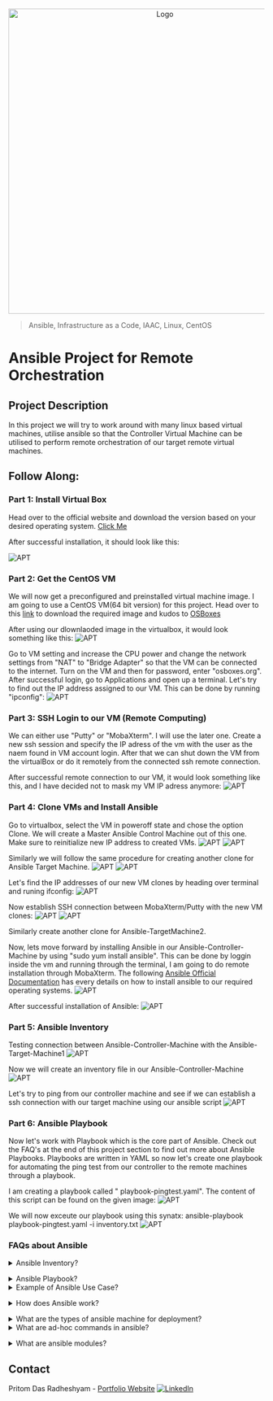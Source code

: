 <!-- PROJECT LOGO -->
<br />

<p align="center">
  <img src="./images/1.jpg" alt="Logo" width="600" height="600">
</p>


> Ansible, Infrastructure as a Code, IAAC, Linux, CentOS
<!-- ABOUT THE PROJECT -->

# Ansible Project for Remote Orchestration 

## Project Description
In this project we will try to work around with many linux based virtual machines, utilise ansible so that the Controller Virtual Machine can be utilised to perform remote orchestration of our target remote virtual machines.

## Follow Along:

### Part 1: Install Virtual Box

Head over to the official website and download the version based on your desired operating system. [Click Me](https://www.virtualbox.org/wiki/Downloads)

After successful installation, it should look like this:

![APT](./images/2.PNG)

### Part 2: Get the CentOS VM

We will now get a preconfigured and preinstalled virtual machine image. I am going to use a CentOS VM(64 bit version) for this project. Head over to this [link](https://www.osboxes.org/centos/) to download the required image and kudos to [OSBoxes](https://www.osboxes.org/)

After using our dlownlaoded image in the virtualbox, it would look something like this:
![APT](./images/3.PNG)

Go to VM setting and increase the CPU power and change the network settings from "NAT" to "Bridge Adapter" so that the VM can be connected to the internet. Turn on the VM and then for password, enter "osboxes.org". After successful login, go to Applications and open up a terminal. Let's try to find out the IP address assigned to our VM. This can be done by running "ipconfig":
![APT](./images/4.PNG)


### Part 3: SSH Login to our VM (Remote Computing)

We can either use "Putty" or "MobaXterm". I will use the later one. Create a new ssh session and specify the IP adress of the vm with the user as the naem found in VM account login. After that we can shut down the VM from the virtualBox or do it remotely from the connected ssh remote connection.

After successful remote connection to our VM, it would look something like this, and I have decided not to mask my VM IP adress anymore:
![APT](./images/5.PNG)

### Part 4: Clone VMs and Install Ansible 
Go to virtualbox, select the VM in poweroff state and chose the option Clone. We will create a Master Ansible Control Machine out of this one. Make sure to reinitialize new IP address to created VMs.
![APT](./images/6.PNG)
![APT](./images/7.PNG)

Similarly we will follow the same procedure for creating another clone for Ansible Target Machine.
![APT](./images/8.PNG)
![APT](./images/9.PNG)

Let's find the IP addresses of our new VM clones by heading over terminal and runing ifconfig:
![APT](./images/10.PNG)

Now establish SSH connection between MobaXterm/Putty with the new VM clones:
![APT](./images/11.PNG)
![APT](./images/12.PNG)

Similarly create another clone for Ansible-TargetMachine2.

Now, lets move forward by installing Ansible in our Ansible-Controller-Machine by using "sudo yum install ansible". This can be done by loggin inside the vm and running through the terminal, I am going to do remote installation through MobaXterm. The following [Ansible Official Documentation](https://docs.ansible.com/ansible/latest/installation_guide/intro_installation.html#installing-ansible-on-specific-operating-systems) has every details on how to install ansible to our required operating systems.
![APT](./images/13.PNG)

After successful installation of Ansible:
![APT](./images/14.PNG)

### Part 5: Ansible Inventory

Testing connection between Ansible-Controller-Machine with the Ansible-Target-Machine1
![APT](./images/16.PNG)

Now we will create an inventory file in our Ansible-Controller-Machine
![APT](./images/17.PNG)

Let's try to ping from our controller machine and see if we can establish a ssh connection with our target machine using our ansible script
![APT](./images/18.PNG)

### Part 6: Ansible Playbook

Now let's work with Playbook which is the core part of Ansible. Check out the FAQ's at the end of this project section to find out more about Ansible Playbooks. Playbooks are written in YAML so now let's create one playbook for automating the ping test from our controller to the remote machines through a playbook.

I am creating a playbook called " playbook-pingtest.yaml". The content of this script can be found on the given image:
![APT](./images/20.PNG)

We will now exceute our playbook using this synatx: ansible-playbook playbook-pingtest.yaml -i inventory.txt
![APT](./images/21.PNG)

<!-- Ansible Theory -->
### FAQs about Ansible

<details>
<summary>Ansible Inventory?</summary><br><b>

* This is the way ansible can perform orchesration of all the different target servers and is done in agentless manner.
* It makes uses of SSH(for Linux) and powershell(for windows).
* All the information about the target system is stored in the inventory file.
* If we don't create any then by default an inventory file is created by ansible and can be found under /etc/ansible/hosts
* Aliases in Ansible Inventory ![APT](./images/15.PNG)

</b></details>

<details>
<summary>Ansible Playbook?</summary><br><b>

* Playbooks are the files where Ansible code is written. Playbooks are written in YAML format. YAML stands for Yet Another Markup Language.
* Playbooks are one of the core features of Ansible and tell Ansible what to execute. They are like a to-do list for Ansible that contains a list of tasks.
* Playbooks contain the steps which the user wants to execute on a particular machine.
* Ansible Playbooks offer a repeatable, re-usable, simple configuration management and multi-machine deployment system, one that is well suited to deploying complex applications. If you need to execute a task with Ansible more than once, write a playbook and put it under source control. Then you can use the playbook to push out new configuration or confirm the configuration of remote systems. 
* Each playbook looks like a dictionary of lists in YAML. For eg: ![APT](./images/19.PNG)
* Executing ansible playbook syntax: ansible-playbook playbookname.yml
</b></details>

<details>
<summary>Example of Ansible Use Case?</summary><br><b>

If you want to install the new version of WebLogic/WebSphere server on all of the machines present in your enterprise, it is not feasible for you to manually go and update each and every machine.

You can install WebLogic/WebSphere in one go on all of your machines with Ansible playbooks and inventory written in the most simple way. All you have to do is list out the IP addresses of your nodes in the inventory and write a playbook to install WebLogic/WebSphere. Run the playbook from your control machine & it will be installed on all your nodes.
</b></details>

<details>
<summary>How does Ansible work?</summary><br><b>

Ansible works by connecting to your nodes and pushing out small programs, called "Ansible modules" to them. Ansible then executes these modules (over SSH by default), and removes them when finished. Your library of modules can reside on any machine, and there are no servers, daemons, or databases required.

The management node is the controlling node (managing node) which controls the entire execution of the playbook. It’s the node from which you are running the installation. The inventory file provides the list of hosts where the Ansible modules needs to be run and the management node does a SSH connection and executes the small modules on the hosts machine and installs the product/software.
</b></details>

<details>
<summary>What are the types of ansible machine for deployment?</summary><br><b>

  * Control machine − Machine from where we can manage other machines. For managing remote machines we have to install Ansible on control machine. Unfortunatley, as of now, the OS for control machine needs to be Linux and not Windows!
  * Remote machine − Machines which are handled/controlled by control machine.
</b></details>

<details>
<summary>What are ad-hoc commands in ansible?</summary><br><b>

Ad hoc commands are commands which can be run individually to perform quick functions. These commands need not be performed later.For example, you have to reboot all your company servers. For this, you will run the Adhoc commands from ‘/usr/bin/ansible’. These ad-hoc commands are not used for configuration management and deployment, because these commands are of one time usage.

ansible-playbook is used for configuration management and deployment.
</b></details>

<details>
<summary>What are ansible modules?</summary><br><b>

A module is a reusable, standalone script that Ansible runs on your behalf, either locally or remotely. Modules interact with your local machine, an API, or a remote system to perform specific tasks like changing a database password or spinning up a cloud instance. Each module can be used by the Ansible API, or by the ansible or ansible-playbook programs. A module provides a defined interface, accepts arguments, and returns information to Ansible by printing a JSON string to stdout before exiting.

If you need functionality that is not available in any of the thousands of Ansible modules found in collections, you can easily write your own custom module. When you write a module for local use, you can choose any programming language and follow your own rules. 
</b></details>

<!-- CONTACT -->

## Contact

Pritom Das Radheshyam - [Portfolio Website](https://pritom.uwu.ai/)
[![LinkedIn][linkedin-shield]][linkedin-url]  





<!-- MARKDOWN LINKS & IMAGES -->
<!-- https://www.markdownguide.org/basic-syntax/#reference-style-links -->

[linkedin-shield]: https://img.shields.io/badge/-LinkedIn-black.svg?style=flat-square&logo=linkedin&colorB=555
[linkedin-url]: https://www.linkedin.com/in/you-found-pritom
[product-screenshot]: images/screenshot.jpg

